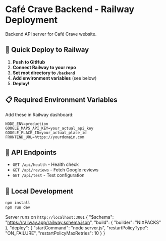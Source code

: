 # Café Crave Backend - Railway Deployment

Backend API server for Café Crave website.

## 🚀 Quick Deploy to Railway

1. **Push to GitHub**
2. **Connect Railway to your repo**
3. **Set root directory to `/backend`**
4. **Add environment variables** (see below)
5. **Deploy!**

## 📋 Required Environment Variables

Add these in Railway dashboard:

```
NODE_ENV=production
GOOGLE_MAPS_API_KEY=your_actual_api_key
GOOGLE_PLACE_ID=your_actual_place_id
FRONTEND_URL=https://yourdomain.com
```

## 🔗 API Endpoints

- `GET /api/health` - Health check
- `GET /api/reviews` - Fetch Google reviews
- `GET /api/test` - Test configuration

## 📝 Local Development

```bash
npm install
npm run dev
```

Server runs on `http://localhost:3001`
{
  "$schema": "https://railway.app/railway.schema.json",
  "build": {
    "builder": "NIXPACKS"
  },
  "deploy": {
    "startCommand": "node server.js",
    "restartPolicyType": "ON_FAILURE",
    "restartPolicyMaxRetries": 10
  }
}

